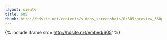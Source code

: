 ```yaml
---
layout: sieutv
title: 605
thumb: http://hdsite.net/contents/videos_screenshots/0/605/preview_360p.mp4.jpg
---
```

{% include iframe src='http://hdsite.net/embed/605' %}
 
